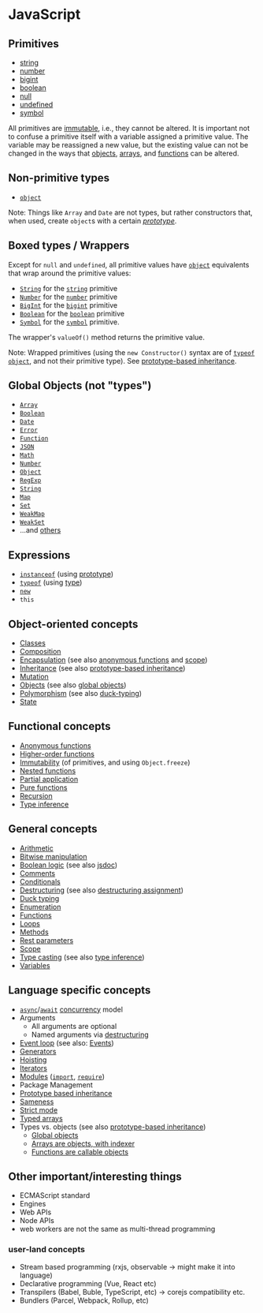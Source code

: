 # JavaScript

## Primitives

- [string][type-string]
- [number][type-number]
- [bigint][type-bigint]
- [boolean][type-boolean]
- [null][type-null]
- [undefined][type-undefined]
- [symbol][type-symbol]

All primitives are [immutable][concept-immutable], i.e., they cannot be altered. It is important not to confuse a primitive itself with a variable assigned a primitive value. The variable may be reassigned a new value, but the existing value can not be changed in the ways that [objects][type-object], [arrays][type-array], and [functions][type-function] can be altered.

## Non-primitive types

- [`object`][type-object]

Note: Things like `Array` and `Date` are not types, but rather constructors that, when used, create `object`s with a certain [_prototype_][concept-prototype-inheritance].

## Boxed types / Wrappers

Except for `null` and `undefined`, all primitive values have [`object`][type-object] equivalents that wrap around the primitive values:

- [`String`][global-object-string] for the [`string`][type-string] primitive
- [`Number`][global-object-number] for the [`number`][type-number] primitive
- [`BigInt`][global-object-bigint] for the [`bigint`][type-bigint] primitive
- [`Boolean`][global-object-boolean] for the [`boolean`][type-boolean] primitive
- [`Symbol`][global-object-symbol] for the [`symbol`][type-symbol] primitive.

The wrapper's `valueOf()` method returns the primitive value.

Note: Wrapped primitives (using the `new Constructor()` syntax are of [`typeof`][keyword-typeof] [`object`][type-object], and not their primitive type). See [prototype-based inheritance][concept-prototype-inheritance].

[type-array]: ../../reference/types/array.md
[type-bigint]: ../../reference/types/big_integer.md
[type-boolean]: ../../reference/types/boolean.md
[type-function]: ../../reference/types/function.md
[type-null]: ../../reference/types/null.md
[type-number]: ../../reference/types/number.md
[type-object]: ../../reference/types/object.md
[type-string]: ../../reference/types/string.md
[type-symbol]: ../../reference/types/symbol.md
[type-undefined]: ../../reference/concepts/undefined.md

## Global Objects (not "types")

- [`Array`][global-object-array]
- [`Boolean`][global-object-boolean]
- [`Date`][global-object-date]
- [`Error`][global-object-error]
- [`Function`][global-object-function]
- [`JSON`][global-object-json]
- [`Math`][global-object-math]
- [`Number`][global-object-number]
- [`Object`][global-object-object]
- [`RegExp`][global-object-regexp]
- [`String`][global-object-string]
- [`Map`][global-object-map]
- [`Set`][global-object-set]
- [`WeakMap`][global-object-weakmap]
- [`WeakSet`][global-object-weakset]
- ...and [others][concept-global-objects]

[global-object-array]: ./objects/array.md
[global-object-boolean]: ./objects/boolean.md
[global-object-bigint]: ./objects/bigint.md
[global-object-date]: ./objects/date.md
[global-object-error]: ./objects/error.md
[global-object-function]: ./objects/function.md
[global-object-json]: ./objects/json.md
[global-object-map]: ./objects/map.md
[global-object-math]: ./objects/math.md
[global-object-number]: ./objects/number.md
[global-object-object]: ./objects/object.md
[global-object-promise]: ./objects/promise.md
[global-object-regexp]: ./objects/regexp.md
[global-object-set]: ./objects/set.md
[global-object-string]: ./objects/string.md
[global-object-symbol]: ./objects/symbol.md
[global-object-typed-array]: ./objects/typed-array.md
[global-object-weakmap]: ./objects/weakmap.md
[global-object-weakset]: ./objects/weakset.md

## Expressions

- [`instanceof`][keyword-instanceof] (using [prototype][concept-prototype-inheritance])
- [`typeof`][keyword-typeof] (using [type][concept-prototype-inheritance])
- [`new`][keyword-new]
- `this`

## Object-oriented concepts

- [Classes][concept-classes]
- [Composition][concept-composition]
- [Encapsulation][concept-encapsulation] (see also [anonymous functions][concept-anonymous-functions] and [scope][concept-scope])
- [Inheritance][concept-inheritance] (see also [prototype-based inheritance][concept-prototype-inheritance])
- [Mutation][concept-mutation]
- [Objects][concept-objects] (see also [global objects][concept-global-objects])
- [Polymorphism][concept-polymorphism] (see also [duck-typing][concept-duck-typing])
- [State][concept-state]

[concept-classes]: ../../reference/concepts/classes.md
[concept-composition]: ../../reference/concepts/composition.md
[concept-encapsulation]: ../../reference/concepts/encapsulation.md
[concept-inheritance]: ../../reference/concepts/inheritance.md
[concept-mutation]: ../../reference/concepts/mutation.md
[concept-objects]: ../../reference/concepts/objects.md
[concept-polymorphism]: ../../reference/concepts/polymorphism.md
[concept-state]: ../../reference/concepts/state.md

## Functional concepts

- [Anonymous functions][concept-anonymous-functions]
- [Higher-order functions][concept-higher-order-functions]
- [Immutability][concept-immutable] (of primitives, and using `Object.freeze`)
- [Nested functions][concept-nested-functions]
- [Partial application][concept-partial-application]
- [Pure functions][concept-pure-functions]
- [Recursion][concept-recursion]
- [Type inference][concept-type-inference]

[concept-anonymous-functions]: ../../reference/concepts/anonymous_functions.md
[concept-higher-order-functions]: ../../reference/concepts/higher_order_functions.md
[concept-immutable]: ../../reference/concepts/immutability.md
[concept-nested-functions]: ../../reference/concepts/nested_functions.md
[concept-partial-application]: ../../reference/concepts/partial_application.md
[concept-pure-functions]: ../../reference/concepts/pure_functions.md
[concept-recursion]: ../../reference/concepts/recursion.md
[concept-type-inference]: ../../reference/concepts/type_inference.md

## General concepts

- [Arithmetic][concept-arithmetic]
- [Bitwise manipulation][concept-bitwise-manipulation]
- [Boolean logic][concept-boolean-logic] (see also [jsdoc][platforms-jsdoc])
- [Comments][concept-comments]
- [Conditionals][concept-conditionals]
- [Destructuring][concept-destructuring] (see also [destructuring assignment][concept-destructuring-assignment])
- [Duck typing][concept-duck-typing]
- [Enumeration][concept-enumeration]
- [Functions][concept-functions]
- [Loops][concept-loops]
- [Methods][concept-methods]
- [Rest parameters][concept-rest-parameters]
- [Scope][concept-scope]
- [Type casting][concept-type-casting] (see also [type inference][concept-type-inference])
- [Variables][concept-variables]

[concept-arithmetic]: ../../reference/concepts/arithmetic.md
[concept-bitwise-manipulation]: ../../reference/concepts/bitwise_manipulation.md
[concept-boolean-logic]: ../../reference/concepts/boolean_logic.md
[concept-comments]: ../../reference/concepts/comments.md
[concept-conditionals]: ../../reference/concepts/conditionals.md
[concept-destructuring]: ../../reference/concepts/destructuring.md
[concept-destructuring-assignment]: ../../reference/concepts/destructuring_assignment.md
[concept-duck-typing]: ../../reference/concepts/duck_typing.md
[concept-enumeration]: ../../reference/concepts/enumeration.md
[concept-functions]: ../../reference/concepts/functions.md
[concept-loops]: ../../reference/concepts/loops.md
[concept-methods]: ../../reference/concepts/methods.md
[concept-rest-parameters]: ../../reference/concepts/rest_parameters.md
[concept-scope]: ../../reference/concepts/scope.md
[concept-type-casting]: ../../reference/concepts/type_casting.md
[concept-variables]: ../../reference/concepts/variables.md

## Language specific concepts

- [`async`][keyword-async]/[`await`][keyword-await] [concurrency][concept-concurrency] model
- Arguments
  - All arguments are optional
  - Named arguments via [destructuring][concept-destructuring]
- [Event loop][concept-event-loop] (see also: [Events][concept-events])
- [Generators][concept-generators]
- [Hoisting][concept-hoisting]
- [Iterators][concept-iterators]
- [Modules][concept-modules] ([`import`][keyword-import], [`require`][keyword-require])
- Package Management
- [Prototype based inheritance][concept-prototype-inheritance]
- [Sameness][concept-sameness]
- [Strict mode][concept-strict-mode]
- [Typed arrays][global-object-typed-array]
- Types vs. objects (see also [prototype-based inheritance][concept-prototype-inheritance])
  - [Global objects][concept-global-objects]
  - [Arrays are objects, with indexer][global-object-array]
  - [Functions are callable objects][global-object-function]

[concept-concurrency]: ../../reference/concepts/concurrency.md
[concept-events]: ../../languages/javascript/info/events.md
[concept-event-loop]: ../../languages/javascript/info/event_loop.md
[concept-generators]: ../../languages/javascript/info/generators.md
[concept-global-objects]: ../../languages/javascript/info/global_objects.md
[concept-hoisting]: ../../languages/javascript/info/hoisting.md
[concept-iterators]: ../../languages/javascript/info/iterators.md
[concept-modules]: ../../languages/javascript/info/modules.md
[concept-prototype-inheritance]: ../../languages/javascript/info/prototype_inheritance.md
[concept-sameness]: ../../languages/javascript/info/sameness.md
[concept-strict-mode]: ../../languages/javascript/info/strict_mode.md
[keyword-async]: ./keywords/async.md
[keyword-await]: ./keywords/await.md
[keyword-new]: ./keywords/new.md
[keyword-import]: ./keywords/import.md
[keyword-instanceof]: ./keywords/instanceof.md
[keyword-require]: ./keywords/require.md
[keyword-typeof]: ./keywords/typeof.md
[platforms-jsdoc]: ../../reference/tooling/jsdoc.md

## Other important/interesting things

- ECMAScript standard
- Engines
- Web APIs
- Node APIs
- web workers are not the same as multi-thread programming

### user-land concepts

- Stream based programming (rxjs, observable -> might make it into language)
- Declarative programming (Vue, React etc)
- Transpilers (Babel, Buble, TypeScript, etc) -> corejs compatibility etc.
- Bundlers (Parcel, Webpack, Rollup, etc)
